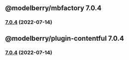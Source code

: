 ## @modelberry/mbfactory 7.0.4

### [7.0.4](https://github.com/modelberry/factory/compare/7.0.3...7.0.4) (2022-07-14)



## @modelberry/plugin-contentful 7.0.4

### [7.0.4](https://github.com/modelberry/factory/compare/7.0.3...7.0.4) (2022-07-14)


